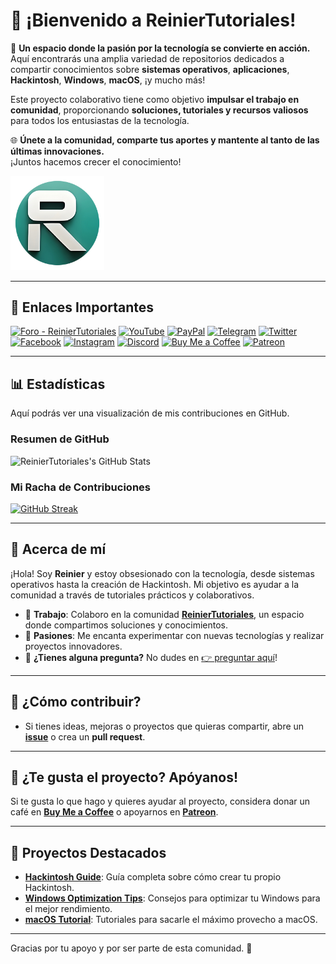 # 🚀 **¡Bienvenido a ReinierTutoriales!**

🔧 **Un espacio donde la pasión por la tecnología se convierte en acción.**  
Aquí encontrarás una amplia variedad de repositorios dedicados a compartir conocimientos sobre **sistemas operativos**, **aplicaciones**, **Hackintosh**, **Windows**, **macOS**, ¡y mucho más!

Este proyecto colaborativo tiene como objetivo **impulsar el trabajo en comunidad**, proporcionando **soluciones, tutoriales y recursos valiosos** para todos los entusiastas de la tecnología.

🌐 **Únete a la comunidad, comparte tus aportes y mantente al tanto de las últimas innovaciones.**  
¡Juntos hacemos crecer el conocimiento!

<a href="https://www.reiniertutoriales.com/">
  <img src="https://github.com/ReinierTutoriales/ReinierTutoriales/blob/main/imagenes/Logo%20RT.png" width="150px" alt="ReinierTutoriales Logo">
</a>

---

## 🔗 **Enlaces Importantes**

[![Foro - ReinierTutoriales](https://img.shields.io/badge/Foro-181818?style=for-the-badge&logo=forum&logoColor=white)](https://www.reiniertutoriales.com/)
[![YouTube](https://img.shields.io/badge/YouTube-FF0000?style=for-the-badge&logo=youtube&logoColor=white)](https://youtube.com/c/ReinierTutoriales)
[![PayPal](https://img.shields.io/badge/PayPal-0070ba?style=for-the-badge&logo=paypal&logoColor=white)](https://www.paypal.com/paypalme/ReinierTutoriales)
[![Telegram](https://img.shields.io/badge/Telegram-0088cc?style=for-the-badge&logo=telegram&logoColor=white)](https://t.me/ReinierTutoriales)
[![Twitter](https://img.shields.io/badge/Twitter-1DA1F2?style=for-the-badge&logo=twitter&logoColor=white)](https://twitter.com/ReinierTutorial)
[![Facebook](https://img.shields.io/badge/Facebook-1877F2?style=for-the-badge&logo=facebook&logoColor=white)](https://www.facebook.com/ReinierTutoriales)
[![Instagram](https://img.shields.io/badge/Instagram-E4405F?style=for-the-badge&logo=instagram&logoColor=white)](https://www.instagram.com/reiniertutoriales/)
[![Discord](https://img.shields.io/badge/Discord-7289da?style=for-the-badge&logo=discord&logoColor=white)](https://discord.gg/pQcCDBMn)
[![Buy Me a Coffee](https://img.shields.io/badge/Buy%20Me%20a%20Coffee-ffdd00?style=for-the-badge&logo=buy-me-a-coffee&logoColor=black)](https://www.buymeacoffee.com/reiniertutoriales)
[![Patreon](https://img.shields.io/badge/Patreon-F96854?style=for-the-badge&logo=patreon&logoColor=white)](https://www.patreon.com/ReinierTutoriales)

---

## 📊 **Estadísticas**

Aquí podrás ver una visualización de mis contribuciones en GitHub. 

### **Resumen de GitHub**

![ReinierTutoriales's GitHub Stats](https://github-readme-stats.vercel.app/api?username=ReinierTutoriales&show_icons=true&bg_color=2F2F2F&title_color=FFB800&text_color=FFFFFF&icon_color=FFB800&hide_title=true&count_private=true&hide=prs)

### **Mi Racha de Contribuciones**

[![GitHub Streak](https://streak-stats.demolab.com?user=ReinierTutoriales&theme=radical&hide_border=true&locale=es&date_format=M%20j%5B%2C%20Y%5D)](https://git.io/streak-stats)


---

## 👋 **Acerca de mí**

¡Hola! Soy **Reinier** y estoy obsesionado con la tecnología, desde sistemas operativos hasta la creación de Hackintosh. Mi objetivo es ayudar a la comunidad a través de tutoriales prácticos y colaborativos.

- 💼 **Trabajo**: Colaboro en la comunidad **[ReinierTutoriales](https://www.reiniertutoriales.com/)**, un espacio donde compartimos soluciones y conocimientos.
- 🧠 **Pasiones**: Me encanta experimentar con nuevas tecnologías y realizar proyectos innovadores.
- 💬 **¿Tienes alguna pregunta?** No dudes en [👉 preguntar aquí](https://github.com/ReinierTutoriales/ReinierTutoriales/issues)!

---

## 🤝 **¿Cómo contribuir?**

- Si tienes ideas, mejoras o proyectos que quieras compartir, abre un **[issue](https://github.com/ReinierTutoriales/ReinierTutoriales/issues)** o crea un **pull request**.

---

## 🙏 **¿Te gusta el proyecto? Apóyanos!**

Si te gusta lo que hago y quieres ayudar al proyecto, considera donar un café en **[Buy Me a Coffee](https://www.buymeacoffee.com/reiniertutoriales)** o apoyarnos en **[Patreon](https://www.patreon.com/ReinierTutoriales)**.

---

## 📌 **Proyectos Destacados**

- [**Hackintosh Guide**](https://github.com/ReinierTutoriales/Hackintosh): Guía completa sobre cómo crear tu propio Hackintosh.
- [**Windows Optimization Tips**](https://github.com/ReinierTutoriales/Windows-Tips): Consejos para optimizar tu Windows para el mejor rendimiento.
- [**macOS Tutorial**](https://github.com/ReinierTutoriales/macOS-Tutorials): Tutoriales para sacarle el máximo provecho a macOS.

---

Gracias por tu apoyo y por ser parte de esta comunidad. 💛
